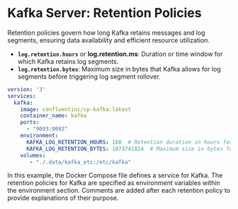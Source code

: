 # Kafka Server: Retention Policies

Retention policies govern how long Kafka retains messages and log segments, ensuring data availability and efficient resource utilization.

- **`log.retention.hours`** or **log.retention.ms**: Duration or time window for which Kafka retains log segments.
- **`log.retention.bytes`**: Maximum size in bytes that Kafka allows for log segments before triggering log segment rollover.

```yaml
version: '3'
services:
  kafka:
    image: confluentinc/cp-kafka:latest
    container_name: kafka
    ports:
      - "9093:9092"
    environment:
      KAFKA_LOG_RETENTION_HOURS: 168  # Retention duration in hours for log segments
      KAFKA_LOG_RETENTION_BYTES: 1073741824  # Maximum size in bytes for log segments
    volumes:
       - "./.data/kafka_etc:/etc/kafka"
```

In this example, the Docker Compose file defines a service for Kafka. The retention policies for Kafka are specified as environment variables within the environment section. Comments are added after each retention policy to provide explanations of their purpose.

